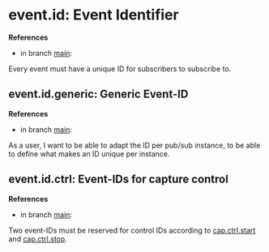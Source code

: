 # event.id: Event Identifier

**References**

- in branch [main](https://github.com/mhatzl/evident/tree/main): 

Every event must have a unique ID for subscribers to subscribe to.

## event.id.generic: Generic Event-ID

**References**

- in branch [main](https://github.com/mhatzl/evident/tree/main): 

As a user, I want to be able to adapt the ID per pub/sub instance, to be able to define what makes an ID unique per instance.

## event.id.ctrl: Event-IDs for capture control

**References**

- in branch [main](https://github.com/mhatzl/evident/tree/main): 

Two event-IDs must be reserved for control IDs according to [<req>cap.ctrl.start](/5-Requirements/5.a-REQact/5.a-REQact-cap/5.a-REQact-cap.ctrl.md#capctrlstart-start-capturing) and [<req>cap.ctrl.stop](/5-Requirements/5.a-REQact/5.a-REQact-cap/5.a-REQact-cap.ctrl.md#capctrlstop-stop-capturing).
